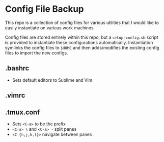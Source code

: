 # Config File Backup
This repo is a collection of config files for various utilities that I would like to easily instantiate on various work machines. 

Config files are stored entirely within this repo, but a `setup-config.sh` script is provided to instantiate these configurations automatically. Instantiation symlinks the config files to `$HOME` and then adds/modifies the existing config files to import the new configs.

## .bashrc
* Sets default editors to Sublime and Vim

## .vimrc

## .tmux.conf
* Sets `<C-a>` to be the prefix
* `<C-a> \` and `<C-a> -` split panes
* `<C-{h,j,k,l}>` navigate between panes
